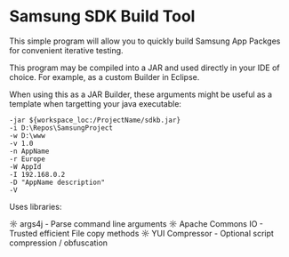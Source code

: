 # Samsung SDK Build Tool

This simple program will allow you to quickly build Samsung App Packges for convenient iterative testing.

This program may be compiled into a JAR and used directly in your IDE of choice. For example, as a custom Builder in Eclipse.

When using this as a JAR Builder, these arguments might be useful as a template when targetting your java executable:

```
-jar ${workspace_loc:/ProjectName/sdkb.jar}
-i D:\Repos\SamsungProject
-w D:\www
-v 1.0
-n AppName
-r Europe
-W AppId
-I 192.168.0.2
-D "AppName description"
-V
```

Uses libraries:

☼ args4j - Parse command line arguments
☼ Apache Commons IO - Trusted efficient File copy methods 
☼ YUI Compressor - Optional script compression / obfuscation
